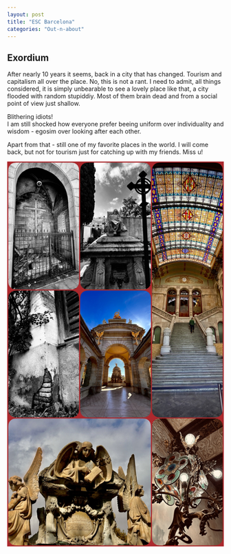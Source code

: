 ```yaml
---
layout: post
title: "ESC Barcelona"
categories: "Out-n-about"
---
```


## Exordium

After nearly 10 years it seems, back in a city that has changed. Tourism and capitalism all over the place. No, this is not a rant. I need to admit, all things considered, it is simply unbearable to see a lovely place like that, a city flooded with random stupiddiy. Most of them brain dead and from a social point of view just shallow.

Blithering idiots!  
I am still shocked how everyone prefer beeing uniform over individuality and wisdom - egosim over looking after each other.

Apart from that - still one of my favorite places in the world. I will come back, but not for tourism just for catching up with my friends. Miss u!

![Barcelona Impressions](/assets/pix/Barcelona_2K23.JPG)